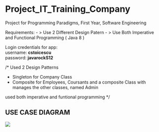 # Project_IT_Training_Company
Project for Programming Paradigms, First Year, Software Engineering

Requirements:  - > Use 2 Different Design Patern 
               - > Use Both Imperative and Functional Programming ( Java 8 )  
               
Login credentials for app:    
                          username: **cstoicescu**    
                          password: **javarockS12**    
                          
                          
 /* Used 2 Design Patterns
- Singleton for Company Class
- Composite for Employees, Coursants and a composite Class with manages the other classes, named Admin

used both imperative and funtional programming
 */  

## USE CASE DIAGRAM
<img src="https://i.imgur.com/tl8zdla.png"/>
